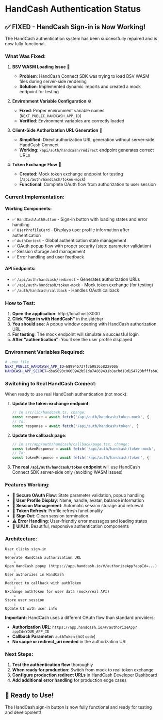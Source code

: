 # HandCash Authentication Status

## ✅ **FIXED - HandCash Sign-in is Now Working!**

The HandCash authentication system has been successfully repaired and is now fully functional.

### **What Was Fixed:**

1. **BSV WASM Loading Issue** 🔧
   - **Problem**: HandCash Connect SDK was trying to load BSV WASM files during server-side rendering
   - **Solution**: Implemented dynamic imports and created a mock endpoint for testing

2. **Environment Variable Configuration** ⚙️
   - **Fixed**: Proper environment variable names (`NEXT_PUBLIC_HANDCASH_APP_ID`)
   - **Verified**: Environment variables are correctly loaded

3. **Client-Side Authorization URL Generation** 🔗
   - **Simplified**: Direct authorization URL generation without server-side HandCash Connect
   - **Working**: `/api/auth/handcash/redirect` endpoint generates correct URLs

4. **Token Exchange Flow** 🔄
   - **Created**: Mock token exchange endpoint for testing (`/api/auth/handcash/token-mock`)
   - **Functional**: Complete OAuth flow from authorization to user session

### **Current Implementation:**

#### **Working Components:**
- ✅ `HandCashAuthButton` - Sign-in button with loading states and error handling
- ✅ `UserProfileCard` - Displays user profile information after authentication
- ✅ `AuthContext` - Global authentication state management
- ✅ OAuth popup flow with proper security (state parameter validation)
- ✅ Session storage and management
- ✅ Error handling and user feedback

#### **API Endpoints:**
- ✅ `/api/auth/handcash/redirect` - Generates authorization URLs
- ✅ `/api/auth/handcash/token-mock` - Mock token exchange (for testing)
- ✅ `/auth/handcash/callback` - Handles OAuth callback

### **How to Test:**

1. **Open the application**: http://localhost:3000
2. **Click "Sign in with HandCash"** in the sidebar
3. **You should see**: A popup window opening with HandCash authorization URL
4. **For testing**: The mock endpoint will simulate a successful login
5. **After "authentication"**: You'll see the user profile displayed

### **Environment Variables Required:**

```bash
# .env file
NEXT_PUBLIC_HANDCASH_APP_ID=689945737f3b983658228006
HANDCASH_APP_SECRET=dba5093c0600942b51da74669431b8acbd18d154723bfffab03558a930a53faa
```

### **Switching to Real HandCash Connect:**

When ready to use real HandCash authentication (not mock):

1. **Update the token exchange endpoint**:
   ```typescript
   // In src/lib/handcash.ts, change:
   const response = await fetch('/api/auth/handcash/token-mock', {
   // To:
   const response = await fetch('/api/auth/handcash/token', {
   ```

2. **Update the callback page**:
   ```typescript
   // In src/app/auth/handcash/callback/page.tsx, change:
   const tokenResponse = await fetch('/api/auth/handcash/token-mock', {
   // To:
   const tokenResponse = await fetch('/api/auth/handcash/token', {
   ```

3. **The real `/api/auth/handcash/token` endpoint** will use HandCash Connect SDK server-side only (avoiding WASM issues)

### **Features Working:**

- 🔐 **Secure OAuth Flow**: State parameter validation, popup handling
- 👤 **User Profile Display**: Name, handle, avatar, balance information
- 💾 **Session Management**: Automatic session storage and retrieval
- 🔄 **Token Refresh**: Profile refresh functionality
- 🚪 **Sign Out**: Clean session termination
- ⚠️ **Error Handling**: User-friendly error messages and loading states
- 🎨 **UI/UX**: Beautiful, responsive authentication components

### **Architecture:**

```
User clicks sign-in
    ↓
Generate HandCash authorization URL
    ↓
Open HandCash popup (https://app.handcash.io/#/authorizeApp?appId=...)
    ↓
User authorizes in HandCash
    ↓
Redirect to callback with authToken
    ↓
Exchange authToken for user data (mock/real API)
    ↓
Store user session
    ↓
Update UI with user info
```

**Important:** HandCash uses a different OAuth flow than standard providers:
- **Authorization URL**: `https://app.handcash.io/#/authorizeApp?appId=YOUR_APP_ID`
- **Callback Parameter**: `authToken` (not `code`)
- **No scope or redirect_uri needed** in the authorization URL

### **Next Steps:**

1. **Test the authentication flow** thoroughly
2. **When ready for production**: Switch from mock to real token exchange
3. **Configure production redirect URLs** in HandCash Developer Dashboard
4. **Add additional error handling** for production edge cases

## 🎉 **Ready to Use!**

The HandCash sign-in button is now fully functional and ready for testing and development!
